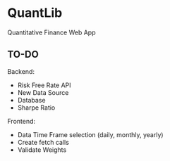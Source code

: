 # QuantLib
Quantitative Finance Web App

## TO-DO
Backend:
- Risk Free Rate API
- New Data Source
- Database
- Sharpe Ratio

Frontend:
- Data Time Frame selection (daily, monthly, yearly)
- Create fetch calls
- Validate Weights